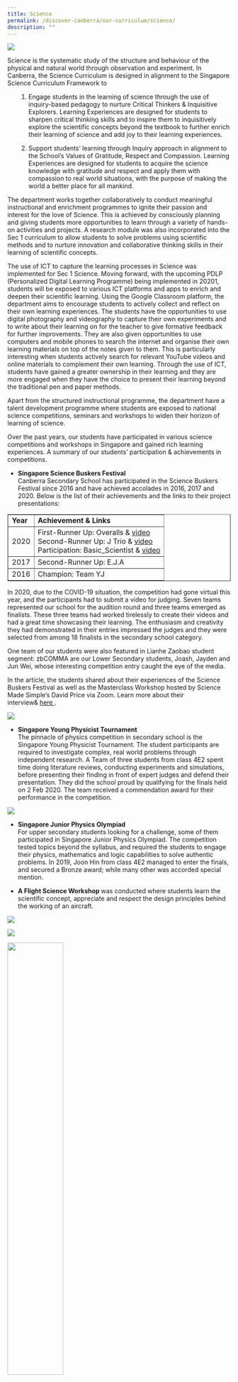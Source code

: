 ```yaml
---
title: Science
permalink: /discover-canberra/our-curriculum/science/
description: ""
---
```


![](/images/science-0.png)

<div>
<div>
<p>Science is the systematic study of the structure and behaviour of the physical and natural world through observation and experiment. In Canberra, the Science Curriculum is designed in alignment to the Singapore Science Curriculum Framework to</p>
<ol>
<ol>
<li>
<p>Engage students in the learning of science through the use of inquiry-based pedagogy to nurture Critical Thinkers &amp; Inquisitive Explorers. Learning Experiences are designed for students to sharpen critical thinking skills and to inspire them to inquisitively explore the scientific concepts beyond the textbook to further enrich their learning of science and add joy to their learning experiences.</p>
</li>
<li>
<p>Support students&rsquo; learning through Inquiry approach in alignment to the School&rsquo;s Values of Gratitude, Respect and Compassion. Learning Experiences are designed for students to acquire the science knowledge with gratitude and respect and apply them with compassion to real world situations, with the purpose of making the world a better place for all mankind.</p>
</li>
</ol>
</ol>
<p>The department works together collaboratively to conduct meaningful instructional and enrichment programmes to ignite their passion and interest for the love of Science. This is achieved by consciously planning and giving students more opportunities to learn through a variety of hands-on activities and projects. A research module was also incorporated into the Sec 1 curriculum to allow students to solve problems using scientific methods and to nurture innovation and collaborative thinking skills in their learning of scientific concepts.</p>
<p>The use of ICT to capture the learning processes in Science was implemented for Sec 1 Science. Moving forward, with the upcoming PDLP (Personalized Digital Learning Programme) being implemented in 20201, students will be exposed to various ICT platforms and apps to enrich and deepen their scientific learning. Using the Google Classroom platform, the department aims to encourage students to actively collect and reflect on their own learning experiences. The students have the opportunities to use digital photography and videography to capture their own experiments and to write about their learning on for the teacher to give formative feedback for further improvements. They are also given opportunities to use computers and mobile phones to search the internet and organise their own learning materials on top of the notes given to them. This is particularly interesting when students actively search for relevant YouTube videos and online materials to complement their own learning. Through the use of ICT, students have gained a greater ownership in their learning and they are more engaged when they have the choice to present their learning beyond the traditional pen and paper methods.</p>
<p>Apart from the structured instructional programme, the department have a talent development programme where students are exposed to national science competitions, seminars and workshops to widen their horizon of learning of science.</p>
<p>Over the past years, our students have participated in various science competitions and workshops in Singapore and gained rich learning experiences. A summary of our students&rsquo; participation &amp; achievements in competitions.</p>
</div>
</div>
<div>
<div>
<ul>
<li>
<p><strong>Singapore Science Buskers Festival<br /></strong>Canberra Secondary School has participated in the Science Buskers Festival since 2016 and have achieved accolades in 2016, 2017 and 2020. Below is the list of their achievements and the links to their project presentations:</p>
</li>
</ul>
</div>
</div>
<table border="1" width="80%" cellspacing="1" cellpadding="0">
<tbody>
<tr>
<td><strong>Year</strong></td>
<td><strong>Achievement &amp; Links</strong></td>
</tr>
<tr>
<td>2020</td>
<td>First-Runner Up: Overalls &amp;&nbsp;<a href="https://youtu.be/_k-Ho6dOuEY" target="_blank" rel="noopener">video</a><br />Second-Runner Up: J Trio &amp;&nbsp;<a href="https://youtu.be/M8a6aqs6jYA" target="_blank" rel="noopener">video</a><br />Participation: Basic_Scientist &amp;&nbsp;<a href="https://www.science.edu.sg/whats-on/singapore-science-festival/science-buskers-festival/buskers-listing-34" target="_blank" rel="noopener">video</a></td>
</tr>
<tr>
<td>2017</td>
<td>Second-Runner Up: E.J.A</td>
</tr>
<tr>
<td>2016</td>
<td>Champion: Team YJ</td>
</tr>
</tbody>
</table>
<p>In 2020, due to the COVID-19 situation, the competition had gone virtual this year, and the participants had to submit a video for judging. Seven teams represented our school for the audition round and three teams emerged as finalists. These three teams had worked tirelessly to create their videos and had a great time showcasing their learning. The enthusiasm and creativity they had demonstrated in their entries impressed the judges and they were selected from among 18 finalists in the secondary school category.</p>
<p>One team of our students were also featured in Lianhe Zaobao student segment: zbCOMMA are our Lower Secondary students, Joash, Jayden and Jun Wei, whose interesting competition entry caught the eye of the media.</p>
<p>In the article, the students shared about their experiences of the Science Buskers Festival as well as the Masterclass Workshop hosted by Science Made Simple&rsquo;s David Price via Zoom. Learn more about their interview&amp;&nbsp;<a href="https://zbschools.sg/news/local/stories-16671" target="_blank" rel="noopener">here&nbsp;</a>.</p>

![](/images/science1.jpg)

<ul>
<li>
<p><strong>Singapore Young Physicist Tournament<br/></strong>The pinnacle of physics competition in secondary school is the Singapore Young Physicist Tournament. The student participants are required to investigate complex, real world problems through independent research. A Team of three students from class 4E2 spent time doing literature reviews, conducting experiments and simulations, before presenting their finding in front of expert judges and defend their presentation. They did the school proud by qualifying for the finals held on 2 Feb 2020. The team received a commendation award for their performance in the competition.</p>
</li>
</ul>

![](/images/science2.jpg)

<ul>
<li>
<p><strong>Singapore Junior Physics Olympiad<br /></strong>For upper secondary students looking for a challenge, some of them participated in Singapore Junior Physics Olympiad. The competition tested topics beyond the syllabus, and required the students to engage their physics, mathematics and logic capabilities to solve authentic problems. In 2019, Joon Hin from class 4E2 managed to enter the finals, and secured a Bronze award; while many other was accorded special mention.</p>
</li>
<li>
<p><strong>A Flight Science Workshop&nbsp;</strong>was conducted where students learn the scientific concept, appreciate and respect the design principles behind the working of an aircraft.</p>
</li>
</ul>

![](/images/science3.png)

![](/images/science4.png)

<img src="/images/science5.png" 
     style="width:50%">
